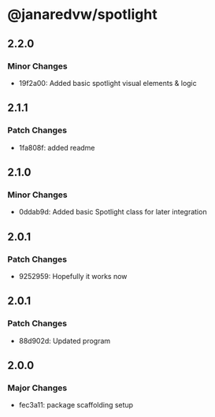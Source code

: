 # @janaredvw/spotlight

## 2.2.0

### Minor Changes

- 19f2a00: Added basic spotlight visual elements & logic

## 2.1.1

### Patch Changes

- 1fa808f: added readme

## 2.1.0

### Minor Changes

- 0ddab9d: Added basic Spotlight class for later integration

## 2.0.1

### Patch Changes

- 9252959: Hopefully it works now

## 2.0.1

### Patch Changes

- 88d902d: Updated program

## 2.0.0

### Major Changes

- fec3a11: package scaffolding setup
